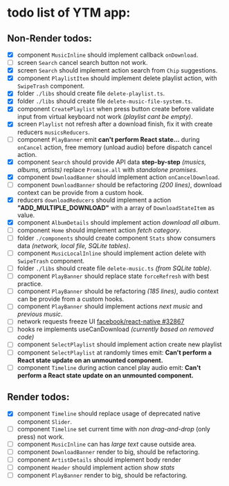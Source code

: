 # todo list of YTM app:

## Non-Render todos:

- [x] component `MusicInline` should implement callback `onDownload`.
- [ ] screen `Search` cancel search button not work.
- [x] screen `Search` should implement action search from `Chip` suggestions.
- [x] component `PlaylistItem` should implement delete playlist action, with `SwipeTrash` component.
- [x] folder `./libs` should create file `delete-playlist.ts`.
- [x] folder `./libs` should create file `delete-music-file-system.ts`.
- [x] component `CreatePlaylist` when press button create before validate input from virtual keyboard not work *(playlist cant be empty)*.
- [x] screen `Playlist` not refresh after a download finish, fix it with create reducers `musicsReducers`.
- [ ] component `PlayBanner` emit **can't perform React state...** during `onCancel` action, free memory (unload audio) before dispatch cancel action.
- [x] component `Search` should provide API data **step-by-step** *(musics, albums, artists)* replace `Promise.all` with *standalone promises*.
- [x] component `DownloadBanner` should implement action `onCancelDownload`.
- [ ] component `DownloadBanner` should be refactoring *(200 lines)*, download context can be provide from a custom hook.
- [x] reducers `downloadReducers` should implement a action **"ADD_MULTIPLE_DOWNLOAD"** with a array of `DownloadStateItem` as value.
- [x] component `AlbumDetails` should implement action *download all album*.
- [ ] component `Home` should implement action *fetch category*.
- [ ] folder `./components` should create component `Stats` show consumers data *(network, local file, SQLite tables)*.
- [ ] component `MusicLocalInline` should implement action delete with `SwipeTrash` component.
- [ ] folder `./libs` should create file `delete-music.ts` *(from SQLite table)*.
- [ ] component `PlayBanner` should replace state `forceRefresh` with best practice.
- [ ] component `PlayBanner` should be refactoring *(185 lines)*, audio context can be provide from a custom hooks.
- [ ] component `PlayBanner` should implement actions *next music* and *previous music*.
- [ ] network requests freeze UI [facebook/react-native #32867](https://github.com/facebook/react-native/issues/32867)
- [ ] hooks re implements useCanDownload *(currently based on removed code)*
- [ ] component `SelectPlaylist` should implement action create new playlist
- [ ] component `SelectPlaylist` at randomly times emit: **Can't perform a React state update on an unmounted component.**
- [ ] component `Timeline` during action cancel play audio emit: **Can't perform a React state update on an unmounted component.**

## Render todos:

- [x] component `Timeline` should replace usage of deprecated native component `Slider`.
- [ ] component `Timeline` set current time with *non drag-and-drop* (only press) not work.
- [ ] component `MusicInline` can has *large text* cause outside area.
- [ ] component `DownloadBanner` render to big, should be refactoring.
- [ ] component `ArtistDetails` should implement body render
- [ ] component `Header` should implement action *show stats*
- [ ] component `PlayBanner` render to big, should be refactoring.
